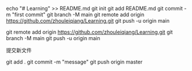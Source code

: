echo "# Learning" >> README.md
git init
git add README.md
git commit -m "first commit"
git branch -M main
git remote add origin https://github.com/zhouleiqiang/Learning.git
git push -u origin main


git remote add origin https://github.com/zhouleiqiang/Learning.git
git branch -M main
git push -u origin main

提交新文件

git add .
git commit -m "message"
git push origin master
